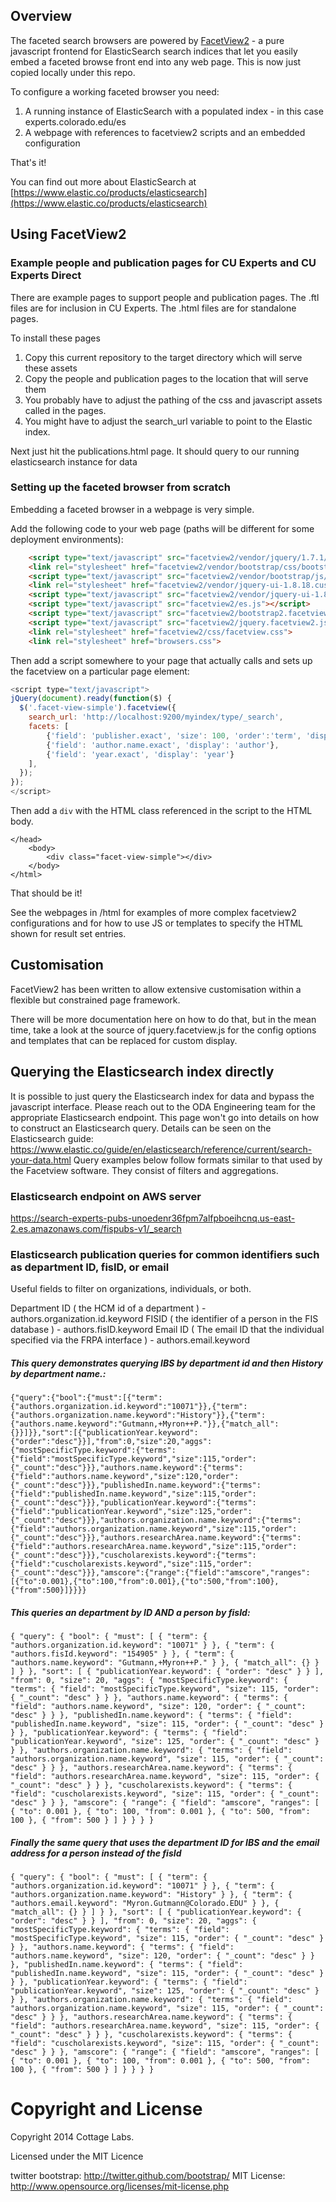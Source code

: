 ## Overview

The faceted search browsers are powered by [FacetView2](https://github.com/tetherless-world/facetview2) - a pure javascript frontend for ElasticSearch search indices that let you easily embed a faceted browse front end into any web page.
This is now just copied locally under this repo.

To configure a working faceted browser you need:
1. A running instance of ElasticSearch with a populated index - in this case experts.colorado.edu/es
2. A webpage with references to facetview2 scripts and an embedded configuration

That's it!

You can find out more about ElasticSearch at [https://www.elastic.co/products/elasticsearch](https://www.elastic.co/products/elasticsearch)

## Using FacetView2

### Example people and publication pages for CU Experts and CU Experts Direct

There are example pages to support people and publication pages.
The .ftl files are for inclusion in CU Experts.
The .html files are for standalone pages.

To install these pages
1. Copy this current repository to the target directory which will serve these assets
2. Copy the people and publication pages to the location that will serve them
3. You probably have to adjust the pathing of the css and javascript assets called in the pages.
4. You might have to adjust the search_url variable to point to the Elastic index.

Next just hit the publications.html page. It should query to our running elasticsearch instance for data

### Setting up the faceted browser from scratch

Embedding a faceted browser in a webpage is very simple.

Add the following code to your web page (paths will be different for some deployment environments):
```html
    <script type="text/javascript" src="facetview2/vendor/jquery/1.7.1/jquery-1.7.1.min.js"></script>
    <link rel="stylesheet" href="facetview2/vendor/bootstrap/css/bootstrap.min.css">
    <script type="text/javascript" src="facetview2/vendor/bootstrap/js/bootstrap.min.js"></script>
    <link rel="stylesheet" href="facetview2/vendor/jquery-ui-1.8.18.custom/jquery-ui-1.8.18.custom.css">
    <script type="text/javascript" src="facetview2/vendor/jquery-ui-1.8.18.custom/jquery-ui-1.8.18.custom.min.js"></script>
    <script type="text/javascript" src="facetview2/es.js"></script>
    <script type="text/javascript" src="facetview2/bootstrap2.facetview.theme.js"></script>
    <script type="text/javascript" src="facetview2/jquery.facetview2.js"></script>
    <link rel="stylesheet" href="facetview2/css/facetview.css">
    <link rel="stylesheet" href="browsers.css">
```

Then add a script somewhere to your page that actually calls and sets up the facetview on a particular page element: 
```js
<script type="text/javascript">
jQuery(document).ready(function($) {
  $('.facet-view-simple').facetview({
    search_url: 'http://localhost:9200/myindex/type/_search',
    facets: [
        {'field': 'publisher.exact', 'size': 100, 'order':'term', 'display': 'Publisher'},
        {'field': 'author.name.exact', 'display': 'author'},
        {'field': 'year.exact', 'display': 'year'}
    ],
  });
});
</script>
```

Then add a ``div`` with the HTML class referenced in the script to the HTML body.
```
</head>
    <body>
        <div class="facet-view-simple"></div>
    </body>
</html>
```

That should be it!

See the webpages in /html for examples of more complex facetview2 configurations and for how to use JS or templates to specify the HTML shown for result set entries.


## Customisation

FacetView2 has been written to allow extensive customisation within a flexible but constrained page framework.

There will be more documentation here on how to do that, but in the mean time, take a look at the source of jquery.facetview.js for the config options and templates that can be replaced for custom display.

## Querying the Elasticsearch index directly

It is possible to just query the Elasticsearch index for data and bypass the javascript interface.
Please reach out to the ODA Engineering team for the appropriate Elasticsearch endpoint.
This page won't go into details on how to construct an Elasticsearch query. Details can be seen on the Elasticsearch guide: https://www.elastic.co/guide/en/elasticsearch/reference/current/search-your-data.html
Query examples below follow formats similar to that used by the Facetview software. They consist of filters and aggregations.

### Elasticsearch endpoint on AWS server
https://search-experts-pubs-unoedenr36fpm7alfpboeihcnq.us-east-2.es.amazonaws.com/fispubs-v1/_search

### Elasticsearch publication queries for common identifiers such as department ID, fisID, or email

Useful fields to filter on organizations, individuals, or both.

Department ID ( the HCM id of a department ) - authors.organization.id.keyword
FISID ( the identifier of a person in the FIS database ) -  authors.fisID.keyword
Email ID ( The email ID that the individual specified via the FRPA interface ) - authors.email.keyword

##### This query demonstrates querying IBS by department id and then History by department name.:

    {"query":{"bool":{"must":[{"term":{"authors.organization.id.keyword":"10071"}},{"term":{"authors.organization.name.keyword":"History"}},{"term":{"authors.name.keyword":"Gutmann,+Myron++P."}},{"match_all":{}}]}},"sort":[{"publicationYear.keyword":{"order":"desc"}}],"from":0,"size":20,"aggs":{"mostSpecificType.keyword":{"terms":{"field":"mostSpecificType.keyword","size":115,"order":{"_count":"desc"}}},"authors.name.keyword":{"terms":{"field":"authors.name.keyword","size":120,"order":{"_count":"desc"}}},"publishedIn.name.keyword":{"terms":{"field":"publishedIn.name.keyword","size":115,"order":{"_count":"desc"}}},"publicationYear.keyword":{"terms":{"field":"publicationYear.keyword","size":125,"order":{"_count":"desc"}}},"authors.organization.name.keyword":{"terms":{"field":"authors.organization.name.keyword","size":115,"order":{"_count":"desc"}}},"authors.researchArea.name.keyword":{"terms":{"field":"authors.researchArea.name.keyword","size":115,"order":{"_count":"desc"}}},"cuscholarexists.keyword":{"terms":{"field":"cuscholarexists.keyword","size":115,"order":{"_count":"desc"}}},"amscore":{"range":{"field":"amscore","ranges":[{"to":0.001},{"to":100,"from":0.001},{"to":500,"from":100},{"from":500}]}}}}

##### This queries an department by ID AND a person by fisId:

    { "query": { "bool": { "must": [ { "term": { "authors.organization.id.keyword": "10071" } }, { "term": { "authors.fisId.keyword": "154905" } }, { "term": { "authors.name.keyword": "Gutmann,+Myron++P." } }, { "match_all": {} } ] } }, "sort": [ { "publicationYear.keyword": { "order": "desc" } } ], "from": 0, "size": 20, "aggs": { "mostSpecificType.keyword": { "terms": { "field": "mostSpecificType.keyword", "size": 115, "order": { "_count": "desc" } } }, "authors.name.keyword": { "terms": { "field": "authors.name.keyword", "size": 120, "order": { "_count": "desc" } } }, "publishedIn.name.keyword": { "terms": { "field": "publishedIn.name.keyword", "size": 115, "order": { "_count": "desc" } } }, "publicationYear.keyword": { "terms": { "field": "publicationYear.keyword", "size": 125, "order": { "_count": "desc" } } }, "authors.organization.name.keyword": { "terms": { "field": "authors.organization.name.keyword", "size": 115, "order": { "_count": "desc" } } }, "authors.researchArea.name.keyword": { "terms": { "field": "authors.researchArea.name.keyword", "size": 115, "order": { "_count": "desc" } } }, "cuscholarexists.keyword": { "terms": { "field": "cuscholarexists.keyword", "size": 115, "order": { "_count": "desc" } } }, "amscore": { "range": { "field": "amscore", "ranges": [ { "to": 0.001 }, { "to": 100, "from": 0.001 }, { "to": 500, "from": 100 }, { "from": 500 } ] } } } }

##### Finally the same query that uses the department ID for IBS and the email address for a person instead of the fisId

    { "query": { "bool": { "must": [ { "term": { "authors.organization.id.keyword": "10071" } }, { "term": { "authors.organization.name.keyword": "History" } }, { "term": { "authors.email.keyword": "Myron.Gutmann@Colorado.EDU" } }, { "match_all": {} } ] } }, "sort": [ { "publicationYear.keyword": { "order": "desc" } } ], "from": 0, "size": 20, "aggs": { "mostSpecificType.keyword": { "terms": { "field": "mostSpecificType.keyword", "size": 115, "order": { "_count": "desc" } } }, "authors.name.keyword": { "terms": { "field": "authors.name.keyword", "size": 120, "order": { "_count": "desc" } } }, "publishedIn.name.keyword": { "terms": { "field": "publishedIn.name.keyword", "size": 115, "order": { "_count": "desc" } } }, "publicationYear.keyword": { "terms": { "field": "publicationYear.keyword", "size": 125, "order": { "_count": "desc" } } }, "authors.organization.name.keyword": { "terms": { "field": "authors.organization.name.keyword", "size": 115, "order": { "_count": "desc" } } }, "authors.researchArea.name.keyword": { "terms": { "field": "authors.researchArea.name.keyword", "size": 115, "order": { "_count": "desc" } } }, "cuscholarexists.keyword": { "terms": { "field": "cuscholarexists.keyword", "size": 115, "order": { "_count": "desc" } } }, "amscore": { "range": { "field": "amscore", "ranges": [ { "to": 0.001 }, { "to": 100, "from": 0.001 }, { "to": 500, "from": 100 }, { "from": 500 } ] } } } }

Copyright and License
=====================

Copyright 2014 Cottage Labs.

Licensed under the MIT Licence

twitter bootstrap: http://twitter.github.com/bootstrap/
MIT License: http://www.opensource.org/licenses/mit-license.php

